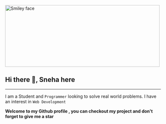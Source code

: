 <img src="https://user-images.githubusercontent.com/76242077/137756115-3b15a7c1-72e4-4fd8-a53e-cd0372423cfe.gif" alt="Smiley face" height="200" width="500">

## Hi there 👋, Sneha here
---

I am a Student and `Programmer`  looking to solve real world problems. I have an interest in `Web Development`
 
**Welcome to my Github profile , you can checkout my project and don't forget to give me a star**


<!--
* 🔭 I am currently in final yr of my College.
* 👀 I am interested in Android Development.
* 🌱 I’m currently learning Data Structures and Algorithms.
* 👯 I’m looking to collaborate with other Open Source Contributors on Android.
* 🥅 2021 Goals: Start contributing and share my knowledge.
* ⚡ Fun fact: I love to play games as if I am playing with my life (Just kidding😂).

## Connect With Me 🌏:

- [Linked In](https://www.linkedin.com/in/rohitk570/)
- [Dev.to](https://dev.to/rohitk570)
- [GitHub](https://github.com/Rohit570git-hub)
- [Twitter](https://twitter.com/RohitK_570)
-->

<!--
**sneha17git-hub/sneha17git-hub** is a ✨ _special_ ✨ repository because its `README.md` (this file) appears on your GitHub profile.

Here are some ideas to get you started:

- 🔭 I’m currently working on ...
- 🌱 I’m currently learning ...
- 👯 I’m looking to collaborate on ...
- 🤔 I’m looking for help with ...
- 💬 Ask me about ...
- 📫 How to reach me: ...
- 😄 Pronouns: ...
- ⚡ Fun fact: ...
-->
